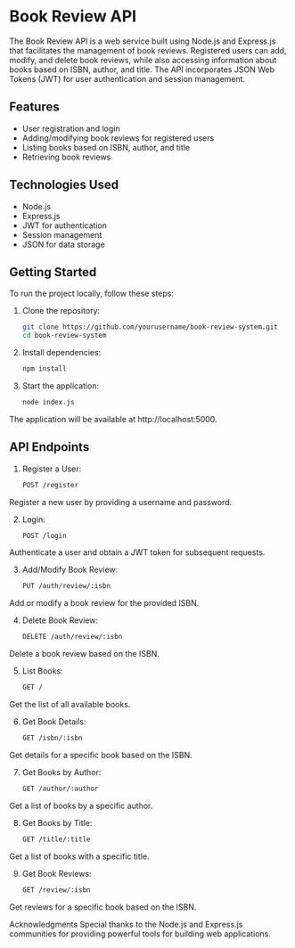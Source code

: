# Book Review API

The Book Review API is a web service built using Node.js and Express.js that facilitates the management of book reviews. Registered users can add, modify, and delete book reviews, while also accessing information about books based on ISBN, author, and title. The API incorporates JSON Web Tokens (JWT) for user authentication and session management.


## Features

- User registration and login
- Adding/modifying book reviews for registered users
- Listing books based on ISBN, author, and title
- Retrieving book reviews

## Technologies Used

- Node.js
- Express.js
- JWT for authentication
- Session management
- JSON for data storage

## Getting Started

To run the project locally, follow these steps:

1. Clone the repository:

   ```bash
   git clone https://github.com/yourusername/book-review-system.git
   cd book-review-system
   ```

2. Install dependencies:
    ```bash
    npm install
    ```

3. Start the application:
    ```bash
    node index.js
    ```
The application will be available at http://localhost:5000.

## API Endpoints
1. Register a User:
    ```bash
    POST /register
    ```
Register a new user by providing a username and password.

2. Login:
    ```bash
    POST /login
    ```

 Authenticate a user and obtain a JWT token for subsequent requests.

3. Add/Modify Book Review:
    ```bash
    PUT /auth/review/:isbn
    ```

 Add or modify a book review for the provided ISBN.

4. Delete Book Review:
    ```bash
    DELETE /auth/review/:isbn
    ```

Delete a book review based on the ISBN.

5. List Books:
    ```bash
    GET /
    ```
Get the list of all available books.

6. Get Book Details:
    ```bash
    GET /isbn/:isbn
    ```

Get details for a specific book based on the ISBN.

7. Get Books by Author:
    ```bash
    GET /author/:author
    ```

Get a list of books by a specific author.

8. Get Books by Title:
    ```bash
    GET /title/:title
    ```
    
Get a list of books with a specific title.

9. Get Book Reviews:
    ```bash
    GET /review/:isbn
    ```
    
Get reviews for a specific book based on the ISBN.


Acknowledgments
Special thanks to the Node.js and Express.js communities for providing powerful tools for building web applications.
